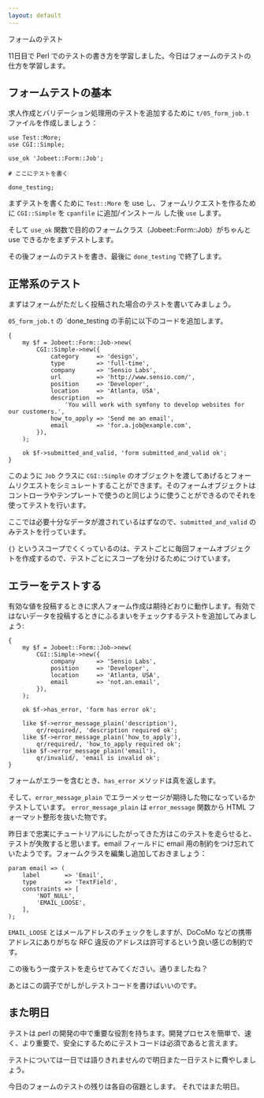 ```yaml
---
layout: default
---
```


フォームのテスト

11日目で Perl でのテストの書き方を学習しました。今日はフォームのテストの仕方を学習します。


フォームテストの基本
-----------------

求人作成とバリデーション処理用のテストを追加するために `t/05_form_job.t` ファイルを作成しましょう：

    use Test::More;
    use CGI::Simple;

    use_ok 'Jobeet::Form::Job';

    # ここにテストを書く

    done_testing;

まずテストを書くために `Test::More` を use し、フォームリクエストを作るために `CGI::Simple` を `cpanfile` に追加/インストール した後 `use` します。

そして `use_ok` 関数で目的のフォームクラス（Jobeet::Form::Job）がちゃんと use できるかをまずテストします。

その後フォームのテストを書き、最後に `done_testing` で終了します。


正常系のテスト
------------

まずはフォームがただしく投稿された場合のテストを書いてみましょう。

`05_form_job.t` の `done_testing の手前に以下のコードを追加します。

    {
        my $f = Jobeet::Form::Job->new(
            CGI::Simple->new({
                category     => 'design',
                type         => 'full-time',
                company      => 'Sensio Labs',
                url          => 'http://www.sensio.com/',
                position     => 'Developer',
                location     => 'Atlanta, USA',
                description  =>
                    'You will work with symfony to develop websites for our customers.',
                how_to_apply => 'Send me an email',
                email        => 'for.a.job@example.com',
            }),
        );

        ok $f->submitted_and_valid, 'form submitted_and_valid ok';
    }

このように `Job` クラスに `CGI::Simple` のオブジェクトを渡してあげるとフォームリクエストをシミュレートすることができます。そのフォームオブジェクトはコントローラやテンプレートで使うのと同じように使うことができるのでそれを使ってテストを行います。

ここでは必要十分なデータが渡されているはずなので、`submitted_and_valid` のみテストを行っています。

`{}` というスコープでくくっているのは、テストごとに毎回フォームオブジェクトを作成するので、テストごとにスコープを分けるためにつけています。


エラーをテストする
---------------

有効な値を投稿するときに求人フォーム作成は期待どおりに動作します。有効ではないデータを投稿するときにふるまいをチェックするテストを追加してみましょう:

    {
        my $f = Jobeet::Form::Job->new(
            CGI::Simple->new({
                company      => 'Sensio Labs',
                position     => 'Developer',
                location     => 'Atlanta, USA',
                email        => 'not.an.email',
            }),
        );

        ok $f->has_error, 'form has error ok';

        like $f->error_message_plain('description'),
            qr/required/, 'description required ok';
        like $f->error_message_plain('how_to_apply'),
            qr/required/, 'how_to_apply required ok';
        like $f->error_message_plain('email'),
            qr/invalid/, 'email is invalid ok';
    }

フォームがエラーを含むとき、`has_error` メソッドは真を返します。

そして、`error_message_plain` でエラーメッセージが期待した物になっているかテストしています。
`error_message_plain` は `error_message` 関数から HTML フォーマット整形を抜いた物です。

昨日まで忠実にチュートリアルにしたがってきた方はこのテストを走らせると、テストが失敗すると思います。email フィールドに email 用の制約をつけ忘れていたようです。フォームクラスを編集し追加しておきましょう：

    param email => (
        label       => 'Email',
        type        => 'TextField',
        constraints => [
            'NOT_NULL',
            'EMAIL_LOOSE',
        ],
    );

`EMAIL_LOOSE` とはメールアドレスのチェックをしますが、DoCoMo などの携帯アドレスにありがちな RFC 違反のアドレスは許可するという良い感じの制約です。

この後もう一度テストを走らせてみてください。通りましたね？

あとはこの調子でがしがしテストコードを書けばいいのです。


また明日
-------

テストは perl の開発の中で重要な役割を持ちます。開発プロセスを簡単で、速く、より重要で、安全にするためにテストコードは必須であると言えます。

テストについては一日では語りきれませんので明日また一日テストに費やしましょう。

今日のフォームのテストの残りは各自の宿題とします。
それではまた明日。
